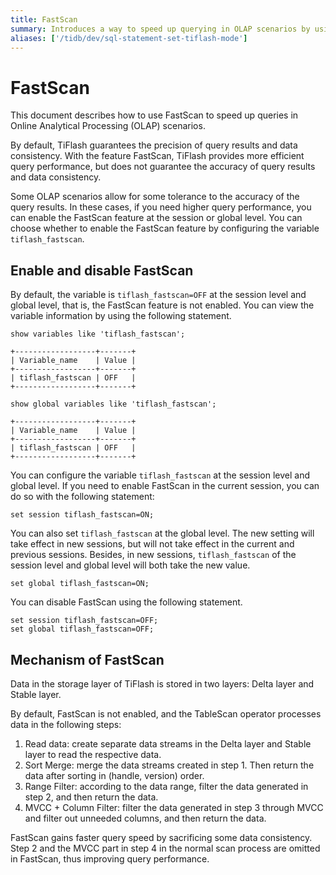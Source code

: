 ```yaml
---
title: FastScan
summary: Introduces a way to speed up querying in OLAP scenarios by using FastScan.
aliases: ['/tidb/dev/sql-statement-set-tiflash-mode']
---
```


# FastScan

This document describes how to use FastScan to speed up queries in Online Analytical Processing (OLAP) scenarios.

By default, TiFlash guarantees the precision of query results and data consistency. With the feature FastScan, TiFlash provides more efficient query performance, but does not guarantee the accuracy of query results and data consistency.

Some OLAP scenarios allow for some tolerance to the accuracy of the query results. In these cases, if you need higher query performance, you can enable the FastScan feature at the session or global level. You can choose whether to enable the FastScan feature by configuring the variable `tiflash_fastscan`.

## Enable and disable FastScan

By default, the variable is `tiflash_fastscan=OFF` at the session level and global level, that is, the FastScan feature is not enabled. You can view the variable information by using the following statement.

```
show variables like 'tiflash_fastscan';

+------------------+-------+
| Variable_name    | Value |
+------------------+-------+
| tiflash_fastscan | OFF   |
+------------------+-------+
```

```
show global variables like 'tiflash_fastscan';

+------------------+-------+
| Variable_name    | Value |
+------------------+-------+
| tiflash_fastscan | OFF   |
+------------------+-------+
```

You can configure the variable `tiflash_fastscan` at the session level and global level. If you need to enable FastScan in the current session, you can do so with the following statement:

```
set session tiflash_fastscan=ON;
```

You can also set `tiflash_fastscan` at the global level. The new setting will take effect in new sessions, but will not take effect in the current and previous sessions. Besides, in new sessions, `tiflash_fastscan` of the session level and global level will both take the new value.

```
set global tiflash_fastscan=ON;
```

You can disable FastScan using the following statement.

```
set session tiflash_fastscan=OFF;
set global tiflash_fastscan=OFF;
```

## Mechanism of FastScan

Data in the storage layer of TiFlash is stored in two layers: Delta layer and Stable layer.

By default, FastScan is not enabled, and the TableScan operator processes data in the following steps:

1. Read data: create separate data streams in the Delta layer and Stable layer to read the respective data.
2. Sort Merge: merge the data streams created in step 1. Then return the data after sorting in (handle, version) order.
3. Range Filter: according to the data range, filter the data generated in step 2, and then return the data.
4. MVCC + Column Filter: filter the data generated in step 3 through MVCC and filter out unneeded columns, and then return the data.

FastScan gains faster query speed by sacrificing some data consistency. Step 2 and the MVCC part in step 4 in the normal scan process are omitted in FastScan, thus improving query performance.
